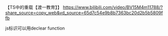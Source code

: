 【TS中的重载【渡一教育】】 https://www.bilibili.com/video/BV15M4m11788/?share_source=copy_web&vd_source=65d7c54e9b8b7363bc20d2b5b5809ffb

js标识可以用declear function
